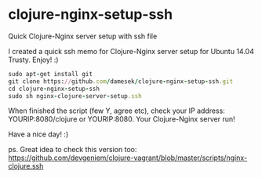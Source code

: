 # clojure-nginx-setup-ssh
Quick Clojure-Nginx server setup with ssh file 

I created a quick ssh memo for Clojure-Nginx server setup for Ubuntu 14.04 Trusty. Enjoy! :)

``` ruby
sudo apt-get install git
git clone https://github.com/damesek/clojure-nginx-setup-ssh.git
cd clojure-nginx-setup-ssh
sudo sh nginx-clojure-server-setup.ssh
```
When finished the script (few Y, agree etc), check your IP address: YOURIP:8080/clojure or YOURIP:8080.
Your Clojure-Nginx server run! 

Have a nice day! :)

ps. Great idea to check this version too: https://github.com/devgeniem/clojure-vagrant/blob/master/scripts/nginx-clojure.ssh
